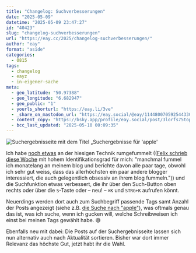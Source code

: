 ```yaml
---
title: "Changelog: Suchverbesserungen"
date: "2025-05-09"
datetime: "2025-05-09 23:47:27"
id: "40423"
slug: "changelog-suchverbesserungen"
url: "https://eay.cc/2025/changelog-suchverbesserungen/"
author: "eay"
format: "aside"
categories:
  - 0815
tags:
  - changelog
  - eayz
  - in-eigener-sache
meta:
  - geo_latitude: "50.97388"
  - geo_longitude: "6.682947"
  - geo_public: "1"
  - yourls_shorturl: "https://eay.li/3ve"
  - _share_on_mastodon_url: "https://eay.social/@eay/114480070592544330"
  - content_copy: "https://bsky.app/profile/eay.social/post/3lorfs75top2v"
  - bcc_last_updated: "2025-05-10 00:09:35"
---
```


![Suchergebnisseite mit dem Titel „Suchergebnisse für 'apple'](https://eay.cc/uploads/2025/search-improvements.png)

Ich habe [noch etwas](https://eay.cc/2025/8-jahre-neill/) an der hiesigen Technik rumgefummelt (([Felix schrieb diese Woche](https://wirres.net/articles/blogwochen) mit hohem Identifikationsgrad für mich: "manchmal fummel ich monatelang an meinem blog und berichte davon alle paar tage, obwohl ich sehr gut weiss, dass das allerhöchsten ein paar andere blogger interessiert, die auch gelegentlich obsessiv an ihrem blog fummeln.")) und die Suchfunktion etwas verbessert, die ihr über den Such-Button oben rechts oder über die `S`\-Taste oder – neu! – `⌘K` und `STRG+K` aufrufen könnt.

Neuerdings werden dort auch zum Suchbegriff passende Tags samt Anzahl der Posts angezeigt (siehe z.B. [die Suche nach "apple"](https://eay.cc/?s=apple)), was oftmals genau das ist, was ich suche, wenn ich gucken will, welche Schreibweisen ich einst bei meinen Tags gewählt habe. 😅

Ebenfalls neu mit dabei: Die Posts auf der Suchergebnisseite lassen sich nun alternativ auch nach Aktualität sortieren. Bisher war dort immer Relevanz das höchste Gut, jetzt habt ihr die Wahl.
